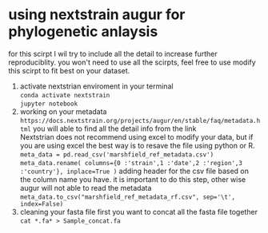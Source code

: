 # using nextstrain augur for phylogenetic anlaysis 
for this scirpt I wil try to include all the detail to increase further reproduciblity. you won't need to use all the scirpts, feel free to use modify this scirpt to fit best on your dataset. <br>
1. activate nextstrian enviroment in your terminal <br>
```conda activate nextstrain``` <br>
```jupyter notebook``` <br>
2. working on your metadata <br>
```https://docs.nextstrain.org/projects/augur/en/stable/faq/metadata.html``` you will able to find all the detail info from the link <br> 
Nextstrian does not recommend using excel to modify your data, but if you are using excel the best way is to resave the file using python or R. <br>
```meta_data = pd.read_csv('marshfield_ref_metadata.csv')``` <br>
```meta_data.rename( columns={0 :'strain',1 :'date',2 :'region',3 :'country'}, inplace=True )``` adding header for the csv file based on the column name you have. it is important to do this step, other wise augur will not able to read the metadata <br>
```meta_data.to_csv("marshfield_ref_metadata_rf.csv", sep='\t', index=False)``` <br>
3. cleaning your fasta file
first you want to concat all the fasta file together <br>
```cat *.fa* > Sample_concat.fa ```
